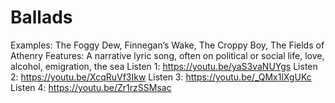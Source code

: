 # Ballads

Examples: The Foggy Dew, Finnegan’s Wake, The Croppy Boy, The Fields of Athenry
Features: A narrative lyric song, often on political or social life, love, alcohol, emigration, the sea
Listen 1: https://youtu.be/yaS3vaNUYgs
Listen 2: https://youtu.be/XcqRuVf3Ikw
Listen 3: https://youtu.be/_QMx1lXgUKc
Listen 4: https://youtu.be/Zr1rzSSMsac